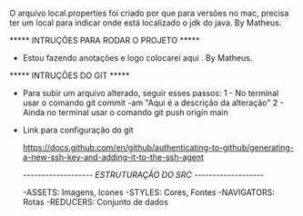 O arquivo local.properties foi criado por que para versões no mac, precisa ter um local
para indicar onde está localizado o jdk do java. By Matheus.

***** INTRUÇÕES PARA RODAR O PROJETO *****
- Estou fazendo anotações e logo colocarei aqui . By Matheus.

***** INTRUÇÕES DO GIT *****

- Para subir um arquivo alterado, seguir esses passos: 
    1 - No terminal usar o comando git commit -am "Aqui é a descrição da alteração" 
    2 - Ainda no terminal usar o comando git push origin main

- Link para configuração do git

    https://docs.github.com/en/github/authenticating-to-github/generating-a-new-ssh-key-and-adding-it-to-the-ssh-agent

    *-------------------*
    *ESTRUTURAÇÃO DO SRC*
    *-------------------*

    -ASSETS: Imagens, Icones
    -STYLES: Cores, Fontes
    -NAVIGATORS: Rotas
    -REDUCERS: Conjunto de dados
        
